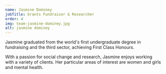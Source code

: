 ```yaml
---
name: Jasmine Dominey
jobTitle: Grants Fundraiser & Researcher
order: 4
img: team-jasmine-dominey.jpg
alt: jasmine dominey
---
```


Jasmine graduated from the world's first undergraduate degree in fundraising and the third sector, achieving First Class Honours.

With a passion for social change and research, Jasmine enjoys working with a variety of clients. Her particular areas of interest are women and girls and mental health. 